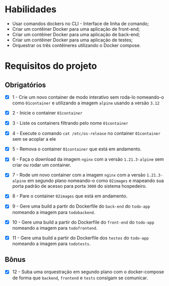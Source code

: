 # Habilidades

- Usar comandos dockers no CLI - Interface de linha de comando;
- Criar um contêiner Docker para uma aplicação de front-end;
- Criar um contêiner Docker para uma aplicação de back-end;
- Criar um contêiner Docker para uma aplicação de testes;
- Orquestrar os três contêineres utilizando o Docker compose.

# Requisitos do projeto

## Obrigatórios

- [x] 1 - Crie um novo container de modo interativo sem roda-lo nomeando-o como `01container` e utilizando a imagem `alpine` usando a versão `3.12`

- [x] 2 - Inicie o container `01container`

- [x] 3 - Liste os containers filtrando pelo nome `01container`

- [x] 4 - Execute o comando `cat /etc/os-release` no container `01container` sem se acoplar a ele

- [x] 5 - Remova o container `01container` que está em andamento.

- [x] 6 - Faça o download da imagem `nginx` com a versão `1.21.3-alpine` sem criar ou rodar um container.

- [x] 7 - Rode um novo container com a imagem  `nginx` com a versão `1.21.3-alpine` em segundo plano nomeando-o como `02images` e mapeando sua porta padrão de acesso para porta `3000` do sistema hospedeiro.

- [x] 8 - Pare o container `02images` que está em andamento.

- [x] 9 - Gere uma build a partir do Dockerfile do `back-end` do `todo-app` nomeando a imagem para `todobackend`.

- [x] 10 - Gere uma build a partir do Dockerfile do `front-end` do `todo-app` nomeando a imagem para `todofrontend`.

- [x] 11 - Gere uma build a partir do Dockerfile dos `testes` do `todo-app` nomeando a imagem para `todotests`.

## Bônus

- [x] 12 - Suba uma orquestração em segundo plano com o docker-compose de forma que `backend`, `frontend` e `tests` consigam se comunicar.
